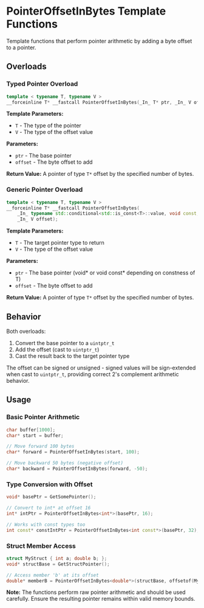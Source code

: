 # PointerOffsetInBytes Template Functions

Template functions that perform pointer arithmetic by adding a byte offset to a pointer.

## Overloads

### Typed Pointer Overload

```cpp
template < typename T, typename V >
__forceinline T* __fastcall PointerOffsetInBytes(_In_ T* ptr, _In_ V offset);
```

**Template Parameters:**
- `T` - The type of the pointer
- `V` - The type of the offset value

**Parameters:**
- `ptr` - The base pointer
- `offset` - The byte offset to add

**Return Value:**
A pointer of type `T*` offset by the specified number of bytes.

### Generic Pointer Overload

```cpp
template < typename T, typename V >
__forceinline T* __fastcall PointerOffsetInBytes(
    _In_ typename std::conditional<std::is_const<T>::value, void const, void>::type* ptr,
    _In_ V offset);
```

**Template Parameters:**
- `T` - The target pointer type to return
- `V` - The type of the offset value

**Parameters:**
- `ptr` - The base pointer (void* or void const* depending on constness of T)
- `offset` - The byte offset to add

**Return Value:**
A pointer of type `T*` offset by the specified number of bytes.

## Behavior

Both overloads:
1. Convert the base pointer to a `uintptr_t`
2. Add the offset (cast to `uintptr_t`)
3. Cast the result back to the target pointer type

The offset can be signed or unsigned - signed values will be sign-extended when cast to `uintptr_t`, providing correct 2's complement arithmetic behavior.

## Usage

### Basic Pointer Arithmetic

```cpp
char buffer[1000];
char* start = buffer;

// Move forward 100 bytes
char* forward = PointerOffsetInBytes(start, 100);

// Move backward 50 bytes (negative offset)
char* backward = PointerOffsetInBytes(forward, -50);
```

### Type Conversion with Offset

```cpp
void* basePtr = GetSomePointer();

// Convert to int* at offset 16
int* intPtr = PointerOffsetInBytes<int*>(basePtr, 16);

// Works with const types too
int const* constIntPtr = PointerOffsetInBytes<int const*>(basePtr, 32);
```

### Struct Member Access

```cpp
struct MyStruct { int a; double b; };
void* structBase = GetStructPointer();

// Access member 'b' at its offset
double* memberB = PointerOffsetInBytes<double*>(structBase, offsetof(MyStruct, b));
```

**Note:** The functions perform raw pointer arithmetic and should be used carefully. Ensure the resulting pointer remains within valid memory bounds.
